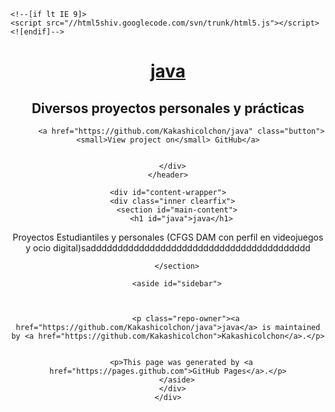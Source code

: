 <!DOCTYPE html>
<html lang="en-US">
  <head>
    <meta charset='utf-8'>
    <meta http-equiv="X-UA-Compatible" content="chrome=1">
    <meta name="viewport" content="width=device-width, initial-scale=1, maximum-scale=1">
    <link href='https://fonts.googleapis.com/css?family=Architects+Daughter' rel='stylesheet' type='text/css'>
    <link rel="stylesheet" href="/java/assets/css/style.css?v=fdbf806ababc768ea863d6b2a7d394ef13fd7726" media="screen" type="text/css">
    <link rel="stylesheet" href="/java/assets/css/print.css" media="print" type="text/css">

    <!--[if lt IE 9]>
    <script src="//html5shiv.googlecode.com/svn/trunk/html5.js"></script>
    <![endif]-->

<!-- Begin Jekyll SEO tag v2.3.0 -->
<title>java | Diversos proyectos personales y prácticas</title>
<meta property="og:title" content="java" />
<meta property="og:locale" content="en_US" />
<meta name="description" content="Diversos proyectos personales y prácticas" />
<meta property="og:description" content="Diversos proyectos personales y prácticas" />
<link rel="canonical" href="https://kakashicolchon.github.io/java/" />
<meta property="og:url" content="https://kakashicolchon.github.io/java/" />
<meta property="og:site_name" content="java" />
<script type="application/ld+json">
{"name":"java","description":"Diversos proyectos personales y prácticas to guapas","author":null,"@type":"WebSite","url":"https://kakashicolchon.github.io/java/","image":null,"publisher":null,"headline":"java","dateModified":null,"datePublished":null,"sameAs":null,"mainEntityOfPage":null,"@context":"http://schema.org"}</script>
<!-- End Jekyll SEO tag -->

  </head>

  <body>
    <header>
      <div class="inner">
        <a href="https://kakashicolchon.github.io/java/">
          <h1>java</h1>
        </a>
        <h2>Diversos proyectos personales y prácticas</h2>
        
          <a href="https://github.com/Kakashicolchon/java" class="button"><small>View project on</small> GitHub</a>
        
        
      </div>
    </header>

    <div id="content-wrapper">
      <div class="inner clearfix">
        <section id="main-content">
          <h1 id="java">java</h1>
<p>Proyectos Estudiantiles y personales (CFGS DAM con perfil en videojuegos y ocio digital)saddddddddddddddddddddddddddddddddddddddddd</p>

        </section>

        <aside id="sidebar">
          

          
            <p class="repo-owner"><a href="https://github.com/Kakashicolchon/java">java</a> is maintained by <a href="https://github.com/Kakashicolchon">Kakashicolchon</a>.</p>
          

          <p>This page was generated by <a href="https://pages.github.com">GitHub Pages</a>.</p>
        </aside>
      </div>
    </div>

    
  </body>
</html>
